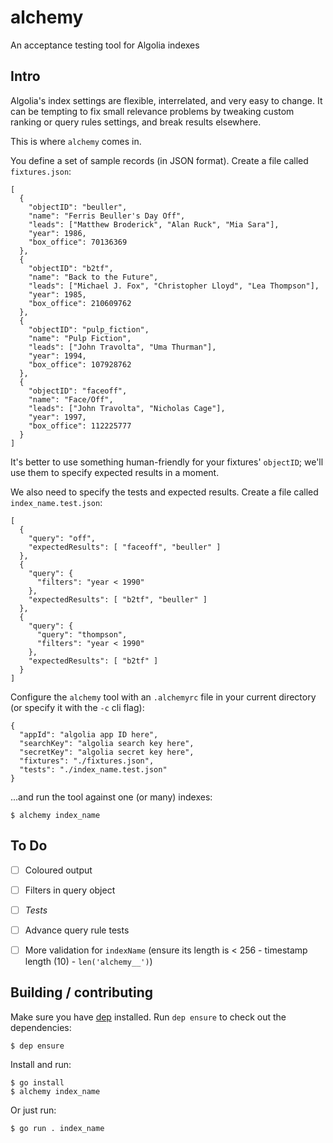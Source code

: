 # alchemy
An acceptance testing tool for Algolia indexes

## Intro

Algolia's index settings are flexible, interrelated, and very easy to change. It can be tempting to fix small relevance problems by tweaking custom ranking or query rules settings, and break results elsewhere.

This is where `alchemy` comes in.

You define a set of sample records (in JSON format). Create a file called `fixtures.json`:

    [
      {
        "objectID": "beuller",
        "name": "Ferris Beuller's Day Off",
        "leads": ["Matthew Broderick", "Alan Ruck", "Mia Sara"],
        "year": 1986,
        "box_office": 70136369
      },
      {
        "objectID": "b2tf",
        "name": "Back to the Future",
        "leads": ["Michael J. Fox", "Christopher Lloyd", "Lea Thompson"],
        "year": 1985,
        "box_office": 210609762
      },
      {
        "objectID": "pulp_fiction",
        "name": "Pulp Fiction",
        "leads": ["John Travolta", "Uma Thurman"],
        "year": 1994,
        "box_office": 107928762
      },
      {
        "objectID": "faceoff",
        "name": "Face/Off",
        "leads": ["John Travolta", "Nicholas Cage"],
        "year": 1997,
        "box_office": 112225777
      }
    ]

It's better to use something human-friendly for your fixtures' `objectID`; we'll use them to specify expected results in a moment.

We also need to specify the tests and expected results. Create a file called `index_name.test.json`:

    [
      {
        "query": "off",
        "expectedResults": [ "faceoff", "beuller" ]
      },
      {
        "query": {
          "filters": "year < 1990"
        },
        "expectedResults": [ "b2tf", "beuller" ]
      },
      {
        "query": {
          "query": "thompson",
          "filters": "year < 1990"
        },
        "expectedResults": [ "b2tf" ]
      }
    ]

Configure the `alchemy` tool with an `.alchemyrc` file in your current directory (or specify it with the `-c` cli flag):

    {
      "appId": "algolia app ID here",
      "searchKey": "algolia search key here",
      "secretKey": "algolia secret key here",
      "fixtures": "./fixtures.json",
      "tests": "./index_name.test.json"
    }

...and run the tool against one (or many) indexes:

    $ alchemy index_name


## To Do

- [ ] Coloured output
- [ ] Filters in query object
- [ ] _Tests_
- [ ] Advance query rule tests
- [ ] More validation for `indexName` (ensure its length is < 256 - timestamp length (10) - `len('alchemy__')`)


## Building / contributing

Make sure you have [dep](https://github.com/golang/dep) installed. Run `dep ensure` to check out the dependencies:

    $ dep ensure

Install and run:

    $ go install
    $ alchemy index_name

Or just run:

    $ go run . index_name

